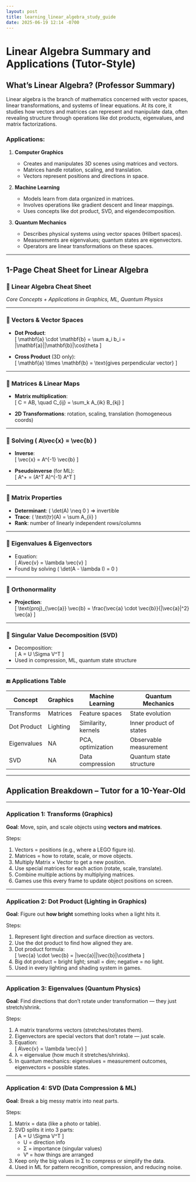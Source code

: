 ```yaml
---
layout: post
title: learning_linear_algebra_study_guide
date: 2025-06-19 12:14 -0700
---
```


# Linear Algebra Summary and Applications (Tutor-Style)

## What’s Linear Algebra? (Professor Summary)

Linear algebra is the branch of mathematics concerned with vector spaces, linear transformations, and systems of linear equations. At its core, it studies how vectors and matrices can represent and manipulate data, often revealing structure through operations like dot products, eigenvalues, and matrix factorizations.

### Applications:
1. **Computer Graphics**  
   - Creates and manipulates 3D scenes using matrices and vectors.  
   - Matrices handle rotation, scaling, and translation.  
   - Vectors represent positions and directions in space.

2. **Machine Learning**  
   - Models learn from data organized in matrices.  
   - Involves operations like gradient descent and linear mappings.  
   - Uses concepts like dot product, SVD, and eigendecomposition.

3. **Quantum Mechanics**  
   - Describes physical systems using vector spaces (Hilbert spaces).  
   - Measurements are eigenvalues; quantum states are eigenvectors.  
   - Operators are linear transformations on these spaces.

---

## 1-Page Cheat Sheet for Linear Algebra

### 🧠 Linear Algebra Cheat Sheet  
_Core Concepts + Applications in Graphics, ML, Quantum Physics_

---

### 📌 Vectors & Vector Spaces
- **Dot Product**:  
  \[
  \mathbf{a} \cdot \mathbf{b} = \sum a_i b_i = \|\mathbf{a}\|\|\mathbf{b}\|\cos\theta
  \]

- **Cross Product** (3D only):  
  \[
  \mathbf{a} \times \mathbf{b} = \text{gives perpendicular vector}
  \]

---

### 📌 Matrices & Linear Maps
- **Matrix multiplication**:  
  \[
  C = AB, \quad C_{ij} = \sum_k A_{ik} B_{kj}
  \]

- **2D Transformations**: rotation, scaling, translation (homogeneous coords)

---

### 📌 Solving \( A\vec{x} = \vec{b} \)
- **Inverse**:  
  \[
  \vec{x} = A^{-1} \vec{b}
  \]

- **Pseudoinverse** (for ML):  
  \[
  A^+ = (A^T A)^{-1} A^T
  \]

---

### 📌 Matrix Properties
- **Determinant**: \( \det(A) \neq 0 \) ⇒ invertible  
- **Trace**: \( \text{tr}(A) = \sum A_{ii} \)  
- **Rank**: number of linearly independent rows/columns

---

### 📌 Eigenvalues & Eigenvectors
- Equation:  
  \[
  A\vec{v} = \lambda \vec{v}
  \]
- Found by solving \( \det(A - \lambda I) = 0 \)

---

### 📌 Orthonormality
- **Projection**:  
  \[
  \text{proj}_{\vec{a}} \vec{b} = \frac{\vec{a} \cdot \vec{b}}{\|\vec{a}\|^2} \vec{a}
  \]

---

### 📌 Singular Value Decomposition (SVD)
- Decomposition:  
  \[
  A = U \Sigma V^T
  \]
- Used in compression, ML, quantum state structure

---

### 🔚 Applications Table

| Concept       | Graphics     | Machine Learning       | Quantum Mechanics         |
|---------------|--------------|-------------------------|----------------------------|
| Transforms    | Matrices     | Feature spaces          | State evolution           |
| Dot Product   | Lighting     | Similarity, kernels     | Inner product of states   |
| Eigenvalues   | NA           | PCA, optimization       | Observable measurement    |
| SVD           | NA           | Data compression        | Quantum state structure   |

---

## Application Breakdown – Tutor for a 10-Year-Old

---

### Application 1: Transforms (Graphics)

**Goal**: Move, spin, and scale objects using **vectors and matrices**.

Steps:
1. Vectors = positions (e.g., where a LEGO figure is).
2. Matrices = how to rotate, scale, or move objects.
3. Multiply Matrix × Vector to get a new position.
4. Use special matrices for each action (rotate, scale, translate).
5. Combine multiple actions by multiplying matrices.
6. Games use this every frame to update object positions on screen.

---

### Application 2: Dot Product (Lighting in Graphics)

**Goal**: Figure out **how bright** something looks when a light hits it.

Steps:
1. Represent light direction and surface direction as vectors.
2. Use the dot product to find how aligned they are.
3. Dot product formula:  
   \[
   \vec{a} \cdot \vec{b} = \|\vec{a}\|\|\vec{b}\|\cos\theta
   \]
4. Big dot product = bright light; small = dim; negative = no light.
5. Used in every lighting and shading system in games.

---

### Application 3: Eigenvalues (Quantum Physics)

**Goal**: Find directions that don’t rotate under transformation — they just stretch/shrink.

Steps:
1. A matrix transforms vectors (stretches/rotates them).
2. Eigenvectors are special vectors that don’t rotate — just scale.
3. Equation:  
   \[
   A\vec{v} = \lambda \vec{v}
   \]
4. λ = eigenvalue (how much it stretches/shrinks).
5. In quantum mechanics: eigenvalues = measurement outcomes, eigenvectors = possible states.

---

### Application 4: SVD (Data Compression & ML)

**Goal**: Break a big messy matrix into neat parts.

Steps:
1. Matrix = data (like a photo or table).
2. SVD splits it into 3 parts:  
   \[
   A = U \Sigma V^T
   \]
   - U = direction info  
   - Σ = importance (singular values)  
   - Vᵗ = how things are arranged
3. Keep only the big values in Σ to compress or simplify the data.
4. Used in ML for pattern recognition, compression, and reducing noise.

---

